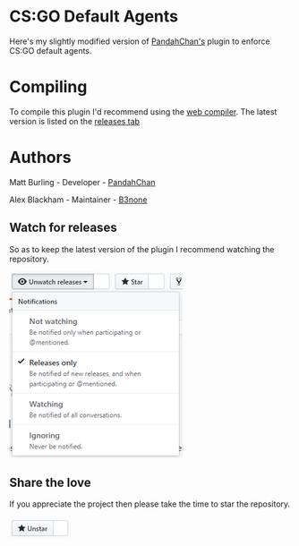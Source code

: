 # CS:GO Default Agents
Here's my slightly modified version of [PandahChan's](https://github.com/pandahchan) plugin to enforce CS:GO default agents.

# Compiling
To compile this plugin I'd recommend using the [web compiler](https://spider.limetech.io/).
The latest version is listed on the [releases tab](https://github.com/b3none/csgo-default-agents/releases)

# Authors
Matt Burling - Developer - [PandahChan](https://github.com/pandahchan)

Alex Blackham - Maintainer - [B3none](https://b3none.co.uk/)

## Watch for releases

So as to keep the latest version of the plugin I recommend watching the repository.

![Watch releases](https://github.com/b3none/gdprconsent/raw/development/.github/README_ASSETS/watch_releases.png)

## Share the love

If you appreciate the project then please take the time to star the repository.

![Star us](https://github.com/b3none/gdprconsent/raw/development/.github/README_ASSETS/star_us.png)
